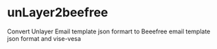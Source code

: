 # unLayer2beefree
Convert Unlayer Email template json formart to Beeefree email template json format and vise-vesa
